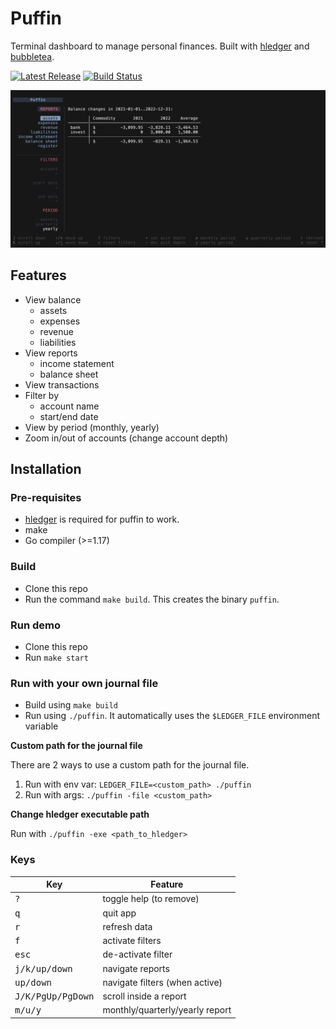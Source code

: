 # Puffin

Terminal dashboard to manage personal finances. Built with [hledger](https://hledger.org/) and [bubbletea](https://github.com/charmbracelet/bubbletea).

<p>
    <a href="https://github.com/siddhantac/puffin/releases"><img src="https://img.shields.io/github/release/siddhantac/puffin.svg" alt="Latest Release"></a>
    <a href="https://github.com/siddhantac/puffin/actions/workflows/go.yml"><img src="https://github.com/siddhantac/puffin/actions/workflows/go.yml/badge.svg" alt="Build Status"></a>
</p>
    
<a href="./altscreen-toggle/main.go">
  <img width="750" src="gifs/demo.gif" />
</a>

## Features
- View balance
    - assets
    - expenses
    - revenue
    - liabilities
- View reports
    - income statement
    - balance sheet
- View transactions
- Filter by 
    - account name
    - start/end date
- View by period (monthly, yearly)
- Zoom in/out of accounts (change account depth)


## Installation

### Pre-requisites

- [hledger](https://hledger.org/) is required for puffin to work.
- make
- Go compiler (>=1.17)

### Build

* Clone this repo
* Run the command `make build`. This creates the binary `puffin`.

### Run demo

* Clone this repo
* Run `make start`

### Run with your own journal file

* Build using `make build`
* Run using `./puffin`. It automatically uses the `$LEDGER_FILE` environment variable

**Custom path for the journal file**

There are 2 ways to use a custom path for the journal file.

1. Run with env var: `LEDGER_FILE=<custom_path> ./puffin`
2. Run with args: `./puffin -file <custom_path>`

**Change hledger executable path**

Run with `./puffin -exe <path_to_hledger>`


### Keys

| Key | Feature |
| --- | --- |
| <kbd>?</kbd> | toggle help (to remove) |
| <kbd>q</kbd> | quit app |
| <kbd>r</kbd> | refresh data |
| <kbd>f</kbd> | activate filters |
| <kbd>esc</kbd> | de-activate filter |
| <kbd>j/k/up/down</kbd> | navigate reports |
| <kbd>up/down</kbd> | navigate filters (when active) |
| <kbd>J/K/PgUp/PgDown</kbd> | scroll inside a report |
| <kbd>m/u/y</kbd> | monthly/quarterly/yearly report |

